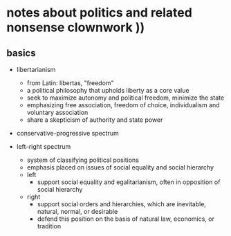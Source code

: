 # notes about politics and related nonsense clownwork ))

## basics

- libertarianism
  - from Latin: libertas, "freedom"
  - a political philosophy that upholds liberty as a core value
  - seek to maximize autonomy and political freedom, minimize the state
  - emphasizing free association, freedom of choice, individualism and voluntary association
  - share a skepticism of authority and state power

- conservative-progressive spectrum

- left–right spectrum
  - system of classifying political positions
  - emphasis placed on issues of social equality and social hierarchy
  - left
    - support social equality and egalitarianism, often in opposition of social hierarchy
  - right
    - support social orders and hierarchies, which are inevitable, natural, normal, or desirable
    - defend this position on the basis of natural law, economics, or tradition

